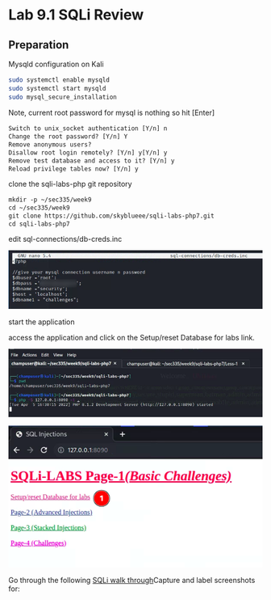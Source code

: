 # Lab 9.1 SQLi Review

## Preparation

Mysqld configuration on Kali

```sh
sudo systemctl enable mysqld 
sudo systemctl start mysqld
sudo mysql_secure_installation
```

Note, current root password for mysql is nothing so hit [Enter]

```shell
Switch to unix_socket authentication [Y/n] n
Change the root password? [Y/n] Y
Remove anonymous users? 
Disallow root login remotely? [Y/n] y[Y/n] y
Remove test database and access to it? [Y/n] y
Reload privilege tables now? [Y/n] y
```

clone the sqli-labs-php git repository

```shell
mkdir -p ~/sec335/week9
cd ~/sec335/week9
git clone https://github.com/skyblueee/sqli-labs-php7.git
cd sqli-labs-php7
```

edit sql-connections/db-creds.inc

![img](./1.png)

start the application



access the application and click on the Setup/reset Database for labs link.



![img](./3.png)

![img](./2.png)



Go through the following [SQLi walk through](https://dinohacks.blogspot.com/2019/09/audi-sqli-labs-lesson-1-walkthrough.html)Capture and label screenshots for:



















